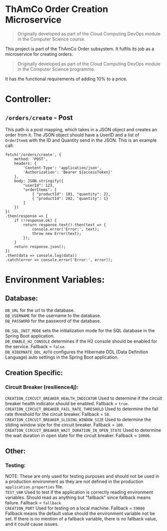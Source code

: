 # ThAmCo Order Creation Microservice

> Originally developed as part of the Cloud Computing DevOps module in the Computer Science course.

This project is part of the ThAmCo Order subsystem.
It fulfils its job as a microservice for creating orders.

> Originally developed as part of the Cloud Computing DevOps module in the Computer Science programme.

It has the functional requirements of adding 10% to a price.

# Controller:
## `/orders/create` - Post
This path is a post mapping, which takes in a JSON object and creates an order from it.
The JSON object should have a UserID and a list of `OrderItem`s with the ID and Quantity send in the JSON.
This is an example call:

```
fetch('/orders/create', {
    method: 'POST',
    headers: {
        'Content-Type': 'application/json',
        'Authorization': 'Bearer ${accessToken}'
    },
    body: JSON.stringify({
        "userId": 123,
        "orderItems": [
            { "productId": 101, "quantity": 2}, 
            { "productId": 202, "quantity": 1}
        ]
    })
})
.then(response => {
    if (!response.ok) {
        return response.text().then(text => {
            console.error('Error:', text);
            throw new Error(text);
        });
    }
    return response.json();
})
.then(data => console.log(data))
.catch(error => console.error('Error:', error));
```

# Environment Variables:
## Database:
`DB_URL` for the url to the database.<br>
`DB_USERNAME` for the username to the database.<br>
`DB_PASSWORD` for the password of the database.<br>

`DB_SQL_INIT_MODE` sets the initialization mode for the SQL database in the Spring Boot application.<br>
`DB_ENABLE_H2_CONSOLE` determines if the H2 console should be enabled for the service. Fallback = `false`.<br>
`DB_HIBERNATE_DDL_AUTO` configures the Hibernate DDL (Data Definition Language) auto settings in the Spring Boot application.<br>


## Creation Specific:
### Circuit Breaker (resilience4j):
`CREATION_CIRCUIT_BREAKER_HEALTH_INDICATOR` Used to determine if the circuit breaker health indicator should be enabled. Fallback = `true`.<br>
`CREATION_CIRCUIT_BREAKER_FAIL_RATE_THRESHOLD` Used to determine the fail rate threshold for the circuit breaker. Fallback = `50`.<br>
`CREATION_CIRCUIT_BREAKER_SLIDING_WINDOW_SIZE` Used to determine the sliding window size for the circuit breaker. Fallback = `100`.<br>
`CREATION_CIRCUIT_BREAKER_WAIT_DURATION_IN_OPEN_STATE` Used to determine the wait duration in open state for the circuit breaker. Fallback = `10000`.<br>


## Other:
### Testing:
NOTE: These are only used for testing purposes and should not be used in a production environment as they are not defined in the production `application.properties` file.<br>
`TEST_VAR` Used to test if the application is correctly reading environment variables. Should read as anything but "fallback" since fallback means failure. Fallback = `fallback`<br>
`CREATION_PORT` Used for testing on a local machine. Fallback = `59000`<br>
Fallback means the default value should the environment variable not be set. If there is no mention of a fallback variable, there is no fallback value, and it could cause issues.
